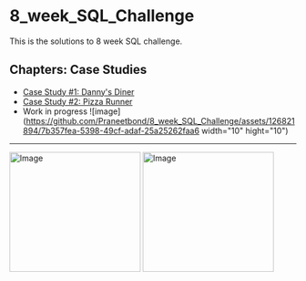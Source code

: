 # 8_week_SQL_Challenge
This is the solutions to 8 week SQL challenge.  

## Chapters: Case Studies
- [Case Study #1: Danny's Diner](#case-study-1-dannys-diner)
- [Case Study #2: Pizza Runner](#case-study-2-pizza-runner)
- Work in progress ![image](https://github.com/Praneetbond/8_week_SQL_Challenge/assets/126821894/7b357fea-5398-49cf-adaf-25a25262faa6 width="10" hight="10") 

***

<img src="https://user-images.githubusercontent.com/81607668/127727503-9d9e7a25-93cb-4f95-8bd0-20b87cb4b459.png" alt="Image" width="230" height="210"> <img src="https://user-images.githubusercontent.com/81607668/127271856-3c0d5b4a-baab-472c-9e24-3c1e3c3359b2.png" alt="Image" width="230" height="210">

